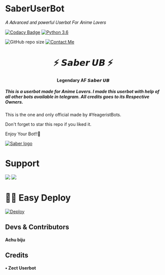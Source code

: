 # SaberUserBot
𝐴 𝐴𝑑𝑣𝑎𝑛𝑐𝑒𝑑 𝑎𝑛𝑑 𝑝𝑜𝑤𝑒𝑟𝑓𝑢𝑙 𝑈𝑠𝑒𝑟𝑏𝑜𝑡 𝐹𝑜𝑟 𝐴𝑛𝑖𝑚𝑒 𝐿𝑜𝑣𝑒𝑟𝑠

[![Codacy Badge](https://api.codacy.com/project/badge/Grade/f7c51539e67b483bb8d7749acca51d3a)](https://app.codacy.com/gh/Achu2234/SaberUserBot?utm_source=github.com&utm_medium=referral&utm_content=Achu2234/SaberUserBot-UB&utm_campaign=Badge_Grade_Settings)
[![Python 3.6](https://img.shields.io/badge/Python-3.6%20or%20newer-blue.svg)](https://www.python.org/downloads/release/python-360/)

![GitHub repo size](https://img.shields.io/github/repo-sizehttps:/Achu2234/SaberUserBot)
[![Contact Me](https://img.shields.io/badge/Telegram-Contact%20Me-informational)](https://t.me/Yeageristbotsdev)

<h1 align="center">⚡ 𝙎𝙖𝙗𝙚𝙧 𝙐𝘽 ⚡</h1>

<h4 align="center">Legendary AF 𝙎𝙖𝙗𝙚𝙧 𝙐𝘽</h4>

<h5>This is a userbot made for Anime Lovers. I made this userbot with help of all other bots available in telegram. All credits goes to its Respective Owners.</h5>

This is the one and only official made by #YeageristBots.

Don't forget to star this repo if you liked it.

Enjoy Your Bot!!💝

[![Saber logo](https://telegra.ph/file/effaadb40c3e8e291a18f.jpg)](https://t.me/Animemusicarchive6)

# Support
<a href="https://t.me/Animemusicarchive6"><img src="https://img.shields.io/badge/Join-Telegram%20Channel-red.svg?logo=Telegram"></a>
<a href="https://t.me/Yeageristbots"><img src="https://img.shields.io/badge/Join-Telegram%20Group-blue.svg?logo=telegram"></a>

# 🏃‍♂️ Easy Deploy 
[![Deploy](https://www.herokucdn.com/deploy/button.svg)](https://heroku.com/deploy?template=https://github.com/Achu2234/SaberUserBot)

## Devs & Contributors

#### Achu biju


## Credits

#### • Zect Userbot


